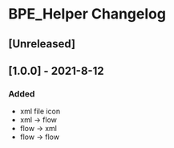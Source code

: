 <!-- Keep a Changelog guide -> https://keepachangelog.com -->

# BPE_Helper Changelog

## [Unreleased]

## [1.0.0] - 2021-8-12
### Added
- xml file icon
- xml -> flow
- flow -> xml
- flow -> flow
